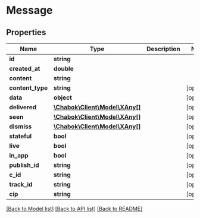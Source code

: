 # Message

## Properties
Name | Type | Description | Notes
------------ | ------------- | ------------- | -------------
**id** | **string** |  | 
**created_at** | **double** |  | 
**content** | **string** |  | 
**content_type** | **string** |  | [optional] 
**data** | **object** |  | [optional] 
**delivered** | [**\Chabok\Client\Model\XAny[]**](XAny.md) |  | [optional] 
**seen** | [**\Chabok\Client\Model\XAny[]**](XAny.md) |  | [optional] 
**dismiss** | [**\Chabok\Client\Model\XAny[]**](XAny.md) |  | [optional] 
**stateful** | **bool** |  | [optional] 
**live** | **bool** |  | [optional] 
**in_app** | **bool** |  | [optional] 
**publish_id** | **string** |  | [optional] 
**c_id** | **string** |  | [optional] 
**track_id** | **string** |  | [optional] 
**cip** | **string** |  | [optional] 

[[Back to Model list]](../README.md#documentation-for-models) [[Back to API list]](../README.md#documentation-for-api-endpoints) [[Back to README]](../README.md)


